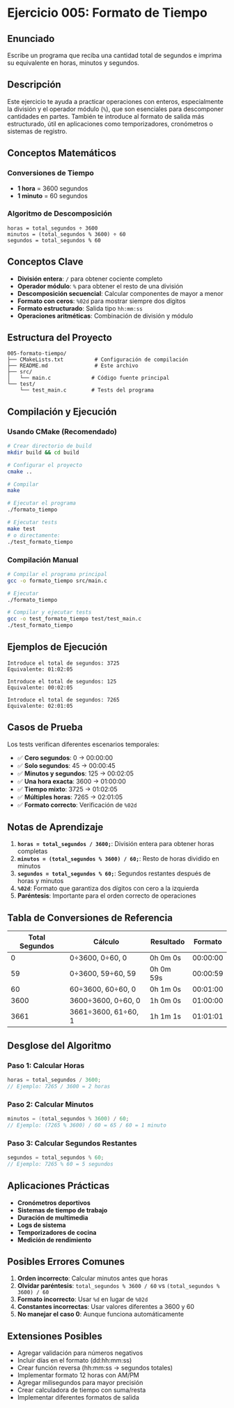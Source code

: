 # Ejercicio 005: Formato de Tiempo

## Enunciado

Escribe un programa que reciba una cantidad total de segundos e imprima su equivalente en horas, minutos y segundos.

## Descripción

Este ejercicio te ayuda a practicar operaciones con enteros, especialmente la división y el operador módulo (`%`), que son esenciales para descomponer cantidades en partes. También te introduce al formato de salida más estructurado, útil en aplicaciones como temporizadores, cronómetros o sistemas de registro.

## Conceptos Matemáticos

### Conversiones de Tiempo
- **1 hora** = 3600 segundos
- **1 minuto** = 60 segundos

### Algoritmo de Descomposición
```
horas = total_segundos ÷ 3600
minutos = (total_segundos % 3600) ÷ 60
segundos = total_segundos % 60
```

## Conceptos Clave

- **División entera**: `/` para obtener cociente completo
- **Operador módulo**: `%` para obtener el resto de una división
- **Descomposición secuencial**: Calcular componentes de mayor a menor
- **Formato con ceros**: `%02d` para mostrar siempre dos dígitos
- **Formato estructurado**: Salida tipo `hh:mm:ss`
- **Operaciones aritméticas**: Combinación de división y módulo

## Estructura del Proyecto

```
005-formato-tiempo/
├── CMakeLists.txt          # Configuración de compilación
├── README.md               # Este archivo
├── src/
│   └── main.c             # Código fuente principal
└── test/
    └── test_main.c        # Tests del programa
```

## Compilación y Ejecución

### Usando CMake (Recomendado)

```bash
# Crear directorio de build
mkdir build && cd build

# Configurar el proyecto
cmake ..

# Compilar
make

# Ejecutar el programa
./formato_tiempo

# Ejecutar tests
make test
# o directamente:
./test_formato_tiempo
```

### Compilación Manual

```bash
# Compilar el programa principal
gcc -o formato_tiempo src/main.c

# Ejecutar
./formato_tiempo

# Compilar y ejecutar tests
gcc -o test_formato_tiempo test/test_main.c
./test_formato_tiempo
```

## Ejemplos de Ejecución

```
Introduce el total de segundos: 3725
Equivalente: 01:02:05
```

```
Introduce el total de segundos: 125
Equivalente: 00:02:05
```

```
Introduce el total de segundos: 7265
Equivalente: 02:01:05
```

## Casos de Prueba

Los tests verifican diferentes escenarios temporales:
- ✅ **Cero segundos**: 0 → 00:00:00
- ✅ **Solo segundos**: 45 → 00:00:45
- ✅ **Minutos y segundos**: 125 → 00:02:05
- ✅ **Una hora exacta**: 3600 → 01:00:00
- ✅ **Tiempo mixto**: 3725 → 01:02:05
- ✅ **Múltiples horas**: 7265 → 02:01:05
- ✅ **Formato correcto**: Verificación de `%02d`

## Notas de Aprendizaje

1. **`horas = total_segundos / 3600;`**: División entera para obtener horas completas
2. **`minutos = (total_segundos % 3600) / 60;`**: Resto de horas dividido en minutos
3. **`segundos = total_segundos % 60;`**: Segundos restantes después de horas y minutos
4. **`%02d`**: Formato que garantiza dos dígitos con cero a la izquierda
5. **Paréntesis**: Importante para el orden correcto de operaciones

## Tabla de Conversiones de Referencia

| Total Segundos | Cálculo | Resultado | Formato |
|----------------|---------|-----------|---------|
| 0 | 0÷3600, 0÷60, 0 | 0h 0m 0s | 00:00:00 |
| 59 | 0÷3600, 59÷60, 59 | 0h 0m 59s | 00:00:59 |
| 60 | 60÷3600, 60÷60, 0 | 0h 1m 0s | 00:01:00 |
| 3600 | 3600÷3600, 0÷60, 0 | 1h 0m 0s | 01:00:00 |
| 3661 | 3661÷3600, 61÷60, 1 | 1h 1m 1s | 01:01:01 |

## Desglose del Algoritmo

### Paso 1: Calcular Horas
```c
horas = total_segundos / 3600;
// Ejemplo: 7265 / 3600 = 2 horas
```

### Paso 2: Calcular Minutos
```c
minutos = (total_segundos % 3600) / 60;
// Ejemplo: (7265 % 3600) / 60 = 65 / 60 = 1 minuto
```

### Paso 3: Calcular Segundos Restantes
```c
segundos = total_segundos % 60;
// Ejemplo: 7265 % 60 = 5 segundos
```

## Aplicaciones Prácticas

- **Cronómetros deportivos**
- **Sistemas de tiempo de trabajo**
- **Duración de multimedia**
- **Logs de sistema**
- **Temporizadores de cocina**
- **Medición de rendimiento**

## Posibles Errores Comunes

1. **Orden incorrecto**: Calcular minutos antes que horas
2. **Olvidar paréntesis**: `total_segundos % 3600 / 60` vs `(total_segundos % 3600) / 60`
3. **Formato incorrecto**: Usar `%d` en lugar de `%02d`
4. **Constantes incorrectas**: Usar valores diferentes a 3600 y 60
5. **No manejar el caso 0**: Aunque funciona automáticamente

## Extensiones Posibles

- Agregar validación para números negativos
- Incluir días en el formato (dd:hh:mm:ss)
- Crear función reversa (hh:mm:ss → segundos totales)
- Implementar formato 12 horas con AM/PM
- Agregar milisegundos para mayor precisión
- Crear calculadora de tiempo con suma/resta
- Implementar diferentes formatos de salida
